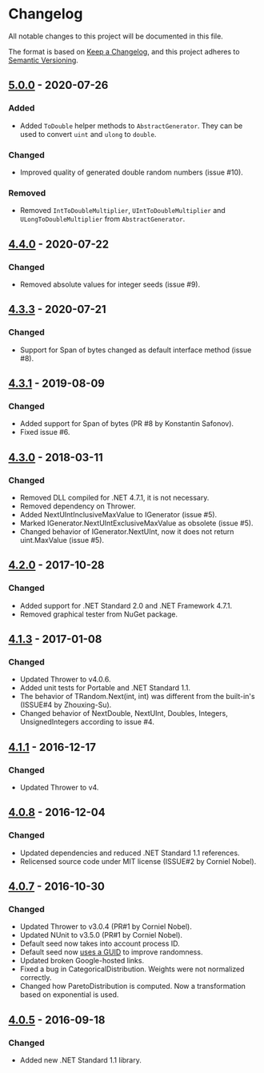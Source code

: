 # Changelog

All notable changes to this project will be documented in this file.

The format is based on [Keep a Changelog](https://keepachangelog.com/en/1.0.0/),
and this project adheres to [Semantic Versioning](https://semver.org/spec/v2.0.0.html).

## [5.0.0] - 2020-07-26

### Added

- Added `ToDouble` helper methods to `AbstractGenerator`. They can be used to convert `uint` and `ulong` to `double`.

### Changed

- Improved quality of generated double random numbers (issue #10).

### Removed

- Removed `IntToDoubleMultiplier`, `UIntToDoubleMultiplier` and `ULongToDoubleMultiplier` from `AbstractGenerator`.

## [4.4.0] - 2020-07-22

### Changed

- Removed absolute values for integer seeds (issue #9).

## [4.3.3] - 2020-07-21

### Changed

- Support for Span of bytes changed as default interface method (issue #8).

## [4.3.1] - 2019-08-09

### Changed

- Added support for Span of bytes (PR #8 by Konstantin Safonov).
- Fixed issue #6.

## [4.3.0] - 2018-03-11

### Changed

- Removed DLL compiled for .NET 4.7.1, it is not necessary.
- Removed dependency on Thrower.
- Added NextUIntInclusiveMaxValue to IGenerator (issue #5).
- Marked IGenerator.NextUIntExclusiveMaxValue as obsolete (issue #5).
- Changed behavior of IGenerator.NextUInt, now it does not return uint.MaxValue (issue #5).

## [4.2.0] - 2017-10-28

### Changed

- Added support for .NET Standard 2.0 and .NET Framework 4.7.1.
- Removed graphical tester from NuGet package.

## [4.1.3] - 2017-01-08

### Changed

- Updated Thrower to v4.0.6.
- Added unit tests for Portable and .NET Standard 1.1.
- The behavior of TRandom.Next(int, int) was different from the built-in's (ISSUE#4 by Zhouxing-Su).
- Changed behavior of NextDouble, NextUInt, Doubles, Integers, UnsignedIntegers according to issue #4.

## [4.1.1] - 2016-12-17

### Changed

- Updated Thrower to v4.

## [4.0.8] - 2016-12-04

### Changed

- Updated dependencies and reduced .NET Standard 1.1 references.
- Relicensed source code under MIT license (ISSUE#2 by Corniel Nobel).

## [4.0.7] - 2016-10-30

### Changed

- Updated Thrower to v3.0.4 (PR#1 by Corniel Nobel).
- Updated NUnit to v3.5.0 (PR#1 by Corniel Nobel).
- Default seed now takes into account process ID.
- Default seed now [uses a GUID](http://stackoverflow.com/a/18267477/1880086) to improve randomness.
- Updated broken Google-hosted links.
- Fixed a bug in CategoricalDistribution. Weights were not normalized correctly.
- Changed how ParetoDistribution is computed. Now a transformation based on exponential is used.

## [4.0.5] - 2016-09-18

### Changed

- Added new .NET Standard 1.1 library.

[5.0.0]: https://gitlab.com/pomma89/troschuetz-random/-/compare/4.4.0...5.0.0
[4.4.0]: https://gitlab.com/pomma89/troschuetz-random/-/compare/4.3.3...4.4.0
[4.3.3]: https://gitlab.com/pomma89/troschuetz-random/-/compare/4.3.1...4.3.3
[4.3.1]: https://gitlab.com/pomma89/troschuetz-random/-/compare/4.3.0...4.3.1
[4.3.0]: https://gitlab.com/pomma89/troschuetz-random/-/compare/4.2.0...4.3.0
[4.2.0]: https://gitlab.com/pomma89/troschuetz-random/-/compare/4.1.3...4.2.0
[4.1.3]: https://gitlab.com/pomma89/troschuetz-random/-/compare/4.1.1...4.1.3
[4.1.1]: https://gitlab.com/pomma89/troschuetz-random/-/compare/4.0.8...4.1.1
[4.0.8]: https://gitlab.com/pomma89/troschuetz-random/-/compare/4.0.7...4.0.8
[4.0.7]: https://gitlab.com/pomma89/troschuetz-random/-/compare/4.0.5...4.0.7
[4.0.5]: https://gitlab.com/pomma89/troschuetz-random/-/compare/4.0.4...4.0.5
